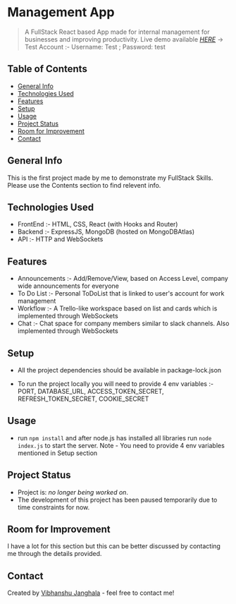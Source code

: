 
# Management App
> A FullStack React based App made for internal management for businesses and improving productivity.
> Live demo available [_HERE_](https://vibhanshuj.codes) -> Test Account :- Username: Test ; Password: test

## Table of Contents
* [General Info](#general-info)
* [Technologies Used](#technologies-used)
* [Features](#features)
* [Setup](#setup)
* [Usage](#usage)
* [Project Status](#project-status)
* [Room for Improvement](#room-for-improvement)
* [Contact](#contact)


## General Info
This is the first project made by me to demonstrate my FullStack Skills.
Please use the Contents section to find relevent info.


## Technologies Used
- FrontEnd :- HTML, CSS, React (with Hooks and Router)
- Backend :- ExpressJS, MongoDB (hosted on MongoDBAtlas)
- API :- HTTP and WebSockets


## Features
- Announcements :- 
         Add/Remove/View, based on Access Level, company wide announcements for everyone
- To Do List :- 
         Personal ToDoList that is linked to user's account for work management
- Workflow :- 
         A Trello-like workspace based on list and cards which is implemented through WebSockets
- Chat :- 
         Chat space for company members similar to slack channels. Also implemented through WebSockets

## Setup
- All the project dependencies should be available in package-lock.json

- To run the project locally you will need to provide 4 env variables :-
        PORT,  DATABASE_URL, ACCESS_TOKEN_SECRET,  REFRESH_TOKEN_SECRET, COOKIE_SECRET

## Usage
- run `npm install` and after node.js has installed all libraries run `node index.js` to start the server.
Note - You need to provide 4 env variables mentioned in Setup section


## Project Status
- Project is: _no longer being worked on_. 
- The development of this project has been paused temporarily due to time  constraints for now.


## Room for Improvement

I have a lot for this section but this can be better discussed by contacting me through the details provided.

## Contact
Created by [Vibhanshu Janghala](https://www.linkedin.com/in/vibhanshu-janghala-a83b311b6) - feel free to contact me!

